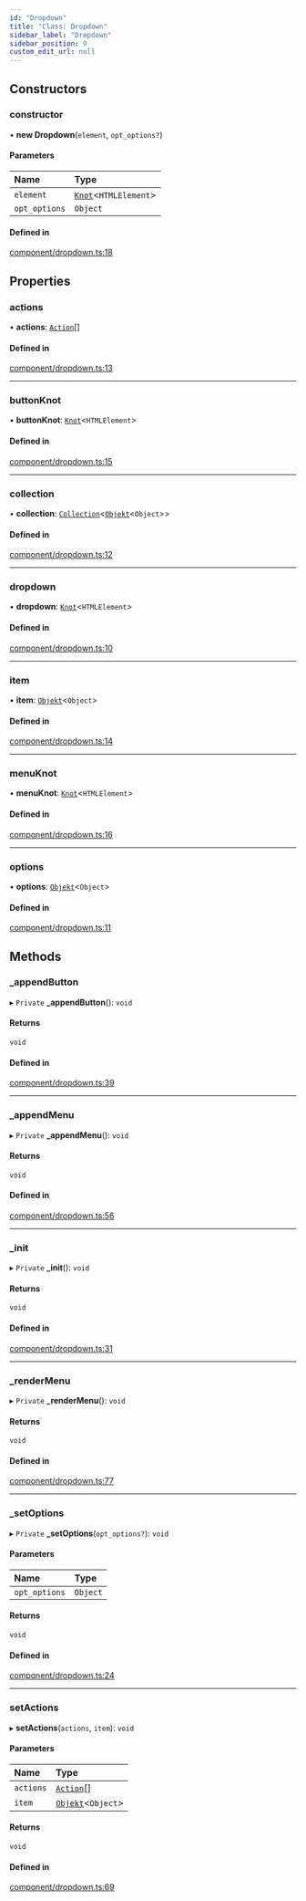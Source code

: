 ```yaml
---
id: "Dropdown"
title: "Class: Dropdown"
sidebar_label: "Dropdown"
sidebar_position: 0
custom_edit_url: null
---
```


## Constructors

### constructor

• **new Dropdown**(`element`, `opt_options?`)

#### Parameters

| Name | Type |
| :------ | :------ |
| `element` | [`Knot`](Knot.md)<`HTMLElement`\> |
| `opt_options` | `Object` |

#### Defined in

[component/dropdown.ts:18](https://github.com/siposdani87/sui-js/blob/ad456a5/src/component/dropdown.ts#L18)

## Properties

### actions

• **actions**: [`Action`](../modules.md#action)[]

#### Defined in

[component/dropdown.ts:13](https://github.com/siposdani87/sui-js/blob/ad456a5/src/component/dropdown.ts#L13)

___

### buttonKnot

• **buttonKnot**: [`Knot`](Knot.md)<`HTMLElement`\>

#### Defined in

[component/dropdown.ts:15](https://github.com/siposdani87/sui-js/blob/ad456a5/src/component/dropdown.ts#L15)

___

### collection

• **collection**: [`Collection`](Collection.md)<[`Objekt`](Objekt.md)<`Object`\>\>

#### Defined in

[component/dropdown.ts:12](https://github.com/siposdani87/sui-js/blob/ad456a5/src/component/dropdown.ts#L12)

___

### dropdown

• **dropdown**: [`Knot`](Knot.md)<`HTMLElement`\>

#### Defined in

[component/dropdown.ts:10](https://github.com/siposdani87/sui-js/blob/ad456a5/src/component/dropdown.ts#L10)

___

### item

• **item**: [`Objekt`](Objekt.md)<`Object`\>

#### Defined in

[component/dropdown.ts:14](https://github.com/siposdani87/sui-js/blob/ad456a5/src/component/dropdown.ts#L14)

___

### menuKnot

• **menuKnot**: [`Knot`](Knot.md)<`HTMLElement`\>

#### Defined in

[component/dropdown.ts:16](https://github.com/siposdani87/sui-js/blob/ad456a5/src/component/dropdown.ts#L16)

___

### options

• **options**: [`Objekt`](Objekt.md)<`Object`\>

#### Defined in

[component/dropdown.ts:11](https://github.com/siposdani87/sui-js/blob/ad456a5/src/component/dropdown.ts#L11)

## Methods

### \_appendButton

▸ `Private` **_appendButton**(): `void`

#### Returns

`void`

#### Defined in

[component/dropdown.ts:39](https://github.com/siposdani87/sui-js/blob/ad456a5/src/component/dropdown.ts#L39)

___

### \_appendMenu

▸ `Private` **_appendMenu**(): `void`

#### Returns

`void`

#### Defined in

[component/dropdown.ts:56](https://github.com/siposdani87/sui-js/blob/ad456a5/src/component/dropdown.ts#L56)

___

### \_init

▸ `Private` **_init**(): `void`

#### Returns

`void`

#### Defined in

[component/dropdown.ts:31](https://github.com/siposdani87/sui-js/blob/ad456a5/src/component/dropdown.ts#L31)

___

### \_renderMenu

▸ `Private` **_renderMenu**(): `void`

#### Returns

`void`

#### Defined in

[component/dropdown.ts:77](https://github.com/siposdani87/sui-js/blob/ad456a5/src/component/dropdown.ts#L77)

___

### \_setOptions

▸ `Private` **_setOptions**(`opt_options?`): `void`

#### Parameters

| Name | Type |
| :------ | :------ |
| `opt_options` | `Object` |

#### Returns

`void`

#### Defined in

[component/dropdown.ts:24](https://github.com/siposdani87/sui-js/blob/ad456a5/src/component/dropdown.ts#L24)

___

### setActions

▸ **setActions**(`actions`, `item`): `void`

#### Parameters

| Name | Type |
| :------ | :------ |
| `actions` | [`Action`](../modules.md#action)[] |
| `item` | [`Objekt`](Objekt.md)<`Object`\> |

#### Returns

`void`

#### Defined in

[component/dropdown.ts:69](https://github.com/siposdani87/sui-js/blob/ad456a5/src/component/dropdown.ts#L69)
